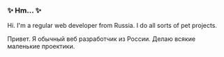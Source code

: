 ### ✨ Hm... ✨

Hi. I'm a regular web developer from Russia. I do all sorts of pet projects.

Привет. Я обычный веб разработчик из России. Делаю всякие маленькие проектики.

<!--
**OlegChernovDev/OlegChernovDev** is a ✨ _special_ ✨ repository because its `README.md` (this file) appears on your GitHub profile.

Here are some ideas to get you started:

- 🔭 I’m currently working on ...
- 🌱 I’m currently learning ...
- 👯 I’m looking to collaborate on ...
- 🤔 I’m looking for help with ...
- 💬 Ask me about ...
- 📫 How to reach me: ...
- 😄 Pronouns: ...
- ⚡ Fun fact: ...
-->
